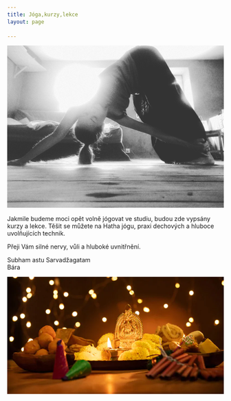 ```yaml
---
title: Jóga,kurzy,lekce
layout: page

---
```

![](/uploads/IMG_20190730_104235_826.jpg)

Jakmile budeme moci opět volně jógovat ve studiu, budou zde vypsány kurzy a lekce. Těšit se můžete na Hatha jógu, praxi dechových a hluboce uvolňujících technik.

Přeji Vám silné nervy, vůli a hluboké uvnitřnění.

  
Subham astu Sarvadžagatam  
Bára

![](/uploads/diwaliposterimage-1.webp)